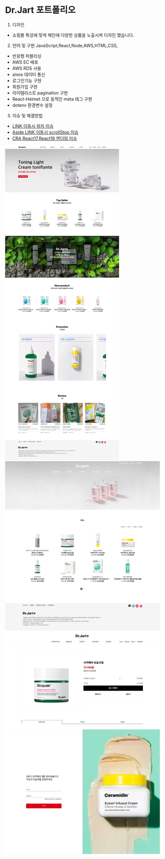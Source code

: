 # Dr.Jart 포트폴리오 

1. 디자인 
- 쇼핑몰 특성에 맞게 메인에 다양한 상품을 노출시켜 디자인 했습니다.

2. 언어 및 구현 JavaScript,React,Node,AWS,HTML,CSS,
- 반응형 퍼블리싱
- AWS EC 배포
- AWS RDS 사용
- aixos 데이터 통신
- 로그인기능 구현
- 회원가입 구현
- 아이템리스트 pagination 구현
- React-Helmet 으로 동적인 meta 태그 구현
- dotenv 환경변수 설정

3. 이슈 및 해결방법
- [LINK 이동시 위치 이슈](https://92yeol.tistory.com/42?category=918540)
- [Aside LINK 이동시 scrollStop 이슈](https://92yeol.tistory.com/44?category=918540)
- [CRA React17,React18 렌더링 이슈](https://92yeol.tistory.com/31?category=926941)


<img src="/read-img/img1.jpg">
<img src="/read-img/img2.jpg">
<img src="/read-img/img3.jpg">
<img src="/read-img/img4.jpg">
